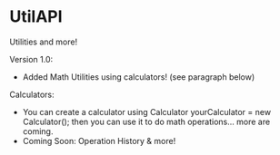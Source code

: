 # UtilAPI
Utilities and more!

Version 1.0:
- Added Math Utilities using calculators! (see paragraph below)

Calculators:
- You can create a calculator using
Calculator yourCalculator = new Calculator();
then you can use it to do math operations... more are coming.
- Coming Soon: Operation History & more!
